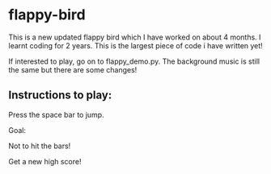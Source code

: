 # flappy-bird

This is a new updated flappy bird which I have worked on about 4 months. I learnt coding for 2 years. This is the largest piece of code i 
have written yet! 

If interested to play, go on to flappy_demo.py. The background music is still the same but there are some changes!

## Instructions to play:

Press the space bar to jump.

Goal:

Not to hit the bars!

Get a new high score!

